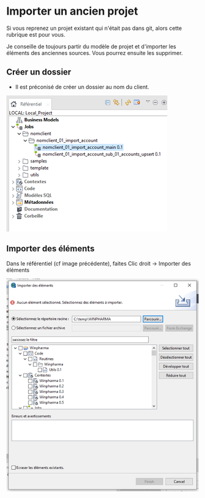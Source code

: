 # Importer un ancien projet

Si vous reprenez un projet existant qui n'était pas dans git, alors cette rubrique est pour vous.

Je conseille de toujours partir du modèle de projet et d'importer les éléments des anciennes sources. Vous pourrez ensuite les supprimer.

## Créer un dossier

- Il est préconisé de créer un dossier au nom du client.

![](./assets/images/creer-un-nouveau-projet-import1.png "Importer")

## Importer des éléments

Dans le référentiel (cf image précédente), faites Clic droit -> Importer des éléments

![](./assets/images/creer-un-nouveau-projet-import2.png "Importer")
